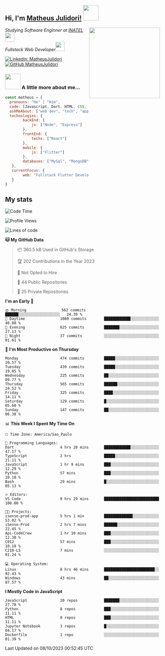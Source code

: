 <h2> Hi, I'm <a href="https://matheusjulidori.github.io" target="_blank">Matheus Julidori!</a> <img src="https://media.giphy.com/media/12oufCB0MyZ1Go/giphy.gif" width="50"></h2>
<img align='right' src="https://media.giphy.com/media/3oKIPnAiaMCws8nOsE/giphy.gif" width="230" height="auto">
<p><em>Studying Software Enginner at <a href="http://www.inatel.br" target="_blank">INATEL</a><img src="https://media.giphy.com/media/fYSnHlufseco8Fh93Z/giphy.gif" width="30"></br>
  Fullstack Web Developer<img src="https://media.giphy.com/media/WUlplcMpOCEmTGBtBW/giphy.gif" width="30">
</em></p>

[![Linkedin: MatheusJulidori](https://img.shields.io/badge/-MatheusJulidori-blue?style=flat-square&logo=Linkedin&logoColor=white&link=https://www.linkedin.com/in/MatheusJulidori/)](https://www.linkedin.com/in/MatheusJulidori/)
[![GitHub MatheusJulidori](https://img.shields.io/github/followers/matheusjulidori?label=follow&style=social)](https://github.com/MatheusJulidori)


### <img src="https://media.giphy.com/media/VgCDAzcKvsR6OM0uWg/giphy.gif" width="50"> A little more about me...  

```javascript
const matheus = {
  pronouns: "He" | "Him",
  code: [Javascript, Dart, HTML, CSS, Python, Java, C++],
  askMeAbout: ["web dev", "tech", "app dev", "games"],
  technologies: {
        backEnd: {
            js: ["Node", "Express"]
        },
        frontEnd: {
            techs: ["React"]
        },
        mobile: {
            js: ["Flitter"]
        },
        databases: ["MySql", "MongoDB","PostgreSQL","MariaDB"],
   },
   currentFocus: {
        web: "Fullstack Flutter Development"
   }
}
```
<h2>My stats</h2>

<!--START_SECTION:waka-->
![Code Time](http://img.shields.io/badge/Code%20Time-366%20hrs%2028%20mins-blue)

![Profile Views](http://img.shields.io/badge/Profile%20Views-0-blue)

![Lines of code](https://img.shields.io/badge/From%20Hello%20World%20I%27ve%20Written-7.1%20million%20lines%20of%20code-blue)

**🐱 My GitHub Data** 

> 📦 360.5 kB Used in GitHub's Storage 
 > 
> 🏆 202 Contributions in the Year 2023
 > 
> 🚫 Not Opted to Hire
 > 
> 📜 44 Public Repositories 
 > 
> 🔑 25 Private Repositories 
 > 
**I'm an Early 🐤** 

```text
🌞 Morning                562 commits         ██████░░░░░░░░░░░░░░░░░░░   24.39 % 
🌆 Daytime                1080 commits        ████████████░░░░░░░░░░░░░   46.88 % 
🌃 Evening                625 commits         ███████░░░░░░░░░░░░░░░░░░   27.13 % 
🌙 Night                  37 commits          ░░░░░░░░░░░░░░░░░░░░░░░░░   01.61 % 
```
📅 **I'm Most Productive on Thursday** 

```text
Monday                   474 commits         █████░░░░░░░░░░░░░░░░░░░░   20.57 % 
Tuesday                  439 commits         █████░░░░░░░░░░░░░░░░░░░░   19.05 % 
Wednesday                225 commits         ██░░░░░░░░░░░░░░░░░░░░░░░   09.77 % 
Thursday                 565 commits         ██████░░░░░░░░░░░░░░░░░░░   24.52 % 
Friday                   325 commits         ████░░░░░░░░░░░░░░░░░░░░░   14.11 % 
Saturday                 129 commits         █░░░░░░░░░░░░░░░░░░░░░░░░   05.60 % 
Sunday                   147 commits         ██░░░░░░░░░░░░░░░░░░░░░░░   06.38 % 
```


📊 **This Week I Spent My Time On** 

```text
🕑︎ Time Zone: America/Sao_Paulo

💬 Programming Languages: 
Dart                     4 hrs 28 mins       ████████████░░░░░░░░░░░░░   47.17 % 
TypeScript               2 hrs               █████░░░░░░░░░░░░░░░░░░░░   21.11 % 
JavaScript               1 hr 9 mins         ███░░░░░░░░░░░░░░░░░░░░░░   12.29 % 
Python                   57 mins             ███░░░░░░░░░░░░░░░░░░░░░░   10.18 % 
Bash                     29 mins             █░░░░░░░░░░░░░░░░░░░░░░░░   05.13 % 

🔥 Editors: 
VS Code                  9 hrs 29 mins       █████████████████████████   100.00 % 

🐱‍💻 Projects: 
isense-prod-app          5 hrs 1 min         █████████████░░░░░░░░░░░░   53.02 % 
iSense-Prod              2 hrs 7 mins        ██████░░░░░░░░░░░░░░░░░░░   22.45 % 
Api-CodeCrew             1 hr 10 mins        ███░░░░░░░░░░░░░░░░░░░░░░   12.30 % 
C012                     57 mins             ███░░░░░░░░░░░░░░░░░░░░░░   10.18 % 
C210-L5                  7 mins              ░░░░░░░░░░░░░░░░░░░░░░░░░   01.24 % 

💻 Operating System: 
Linux                    8 hrs 46 mins       ███████████████████████░░   92.43 % 
Windows                  43 mins             ██░░░░░░░░░░░░░░░░░░░░░░░   07.57 % 
```

**I Mostly Code in JavaScript** 

```text
JavaScript               20 repos            ███████░░░░░░░░░░░░░░░░░░   27.78 % 
Python                   8 repos             ███░░░░░░░░░░░░░░░░░░░░░░   11.11 % 
HTML                     8 repos             ███░░░░░░░░░░░░░░░░░░░░░░   11.11 % 
Jupyter Notebook         3 repos             █░░░░░░░░░░░░░░░░░░░░░░░░   04.17 % 
Dockerfile               1 repo              ░░░░░░░░░░░░░░░░░░░░░░░░░   01.39 % 
```




 Last Updated on 08/10/2023 00:52:45 UTC
<!--END_SECTION:waka-->
